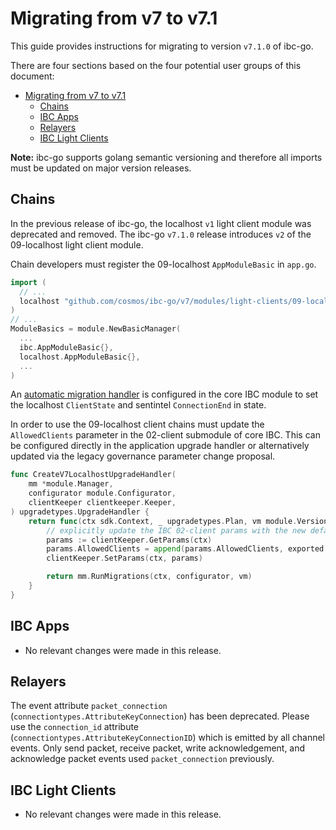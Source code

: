 # Migrating from v7 to v7.1

This guide provides instructions for migrating to version `v7.1.0` of ibc-go.

There are four sections based on the four potential user groups of this document:

- [Migrating from v7 to v7.1](#migrating-from-v7-to-v71)
  - [Chains](#chains)
  - [IBC Apps](#ibc-apps)
  - [Relayers](#relayers)
  - [IBC Light Clients](#ibc-light-clients)

**Note:** ibc-go supports golang semantic versioning and therefore all imports must be updated on major version releases.

## Chains

In the previous release of ibc-go, the localhost `v1` light client module was deprecated and removed. The ibc-go `v7.1.0` release introduces `v2` of the 09-localhost light client module.

Chain developers must register the 09-localhost `AppModuleBasic` in `app.go`.

```go
import (
  // ...
  localhost "github.com/cosmos/ibc-go/v7/modules/light-clients/09-localhost"
)
// ...
ModuleBasics = module.NewBasicManager(
  ...
  ibc.AppModuleBasic{},
  localhost.AppModuleBasic{},
  ...
)
```

<!-- TODO: Update the link to use release version instead of feat branch -->
An [automatic migration handler](https://github.com/cosmos/ibc-go/blob/09-localhost/modules/core/module.go#L133-L145) is configured in the core IBC module to set the localhost `ClientState` and sentintel `ConnectionEnd` in state.

In order to use the 09-localhost client chains must update the `AllowedClients` parameter in the 02-client submodule of core IBC. This can be configured directly in the application upgrade handler or alternatively updated via the legacy governance parameter change proposal.

<!-- TODO: Add link to simapp upgrade handler in ibc-go -->

```go
func CreateV7LocalhostUpgradeHandler(
	mm *module.Manager,
	configurator module.Configurator,
	clientKeeper clientkeeper.Keeper,
) upgradetypes.UpgradeHandler {
	return func(ctx sdk.Context, _ upgradetypes.Plan, vm module.VersionMap) (module.VersionMap, error) {
		// explicitly update the IBC 02-client params with the new default allowed clients
		params := clientKeeper.GetParams(ctx)
		params.AllowedClients = append(params.AllowedClients, exported.Localhost)
		clientKeeper.SetParams(ctx, params)

		return mm.RunMigrations(ctx, configurator, vm)
	}
}
```

<!-- TODO: Uncomment below when docs are merged -->
<!-- [For more information please refer to the 09-localhost light client module documentation](../ibc/light-clients/localhost/overview.md). -->

## IBC Apps

- No relevant changes were made in this release.

## Relayers

The event attribute `packet_connection` (`connectiontypes.AttributeKeyConnection`) has been deprecated. 
Please use the `connection_id` attribute (`connectiontypes.AttributeKeyConnectionID`) which is emitted by all channel events.
Only send packet, receive packet, write acknowledgement, and acknowledge packet events used `packet_connection` previously.

## IBC Light Clients

- No relevant changes were made in this release.
